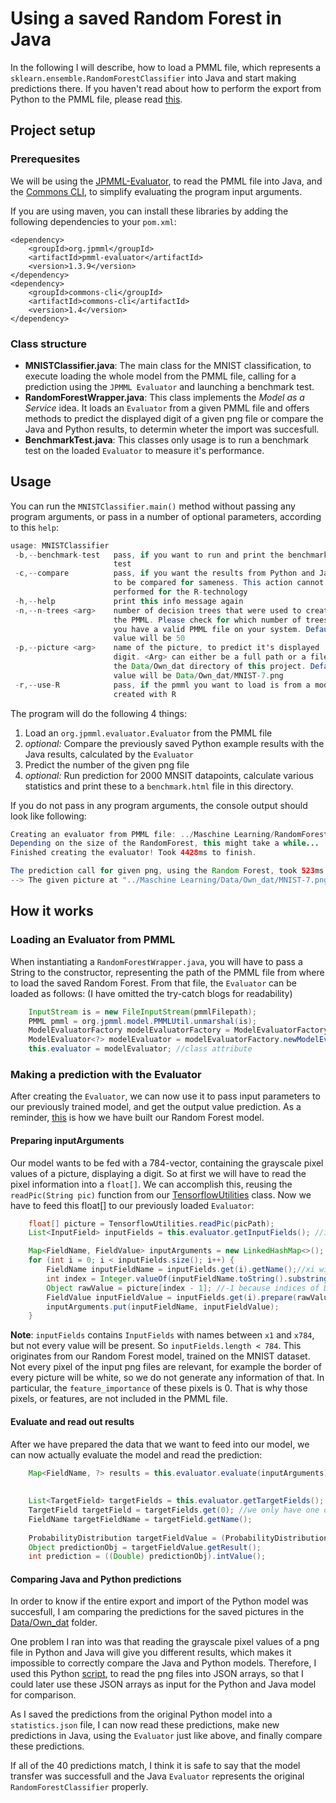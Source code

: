 # Using a saved Random Forest in Java
In the following I will describe, how to load a PMML file, which represents a `sklearn.ensemble.RandomForestClassifier` into Java and start making predictions there. If you haven't read about how to perform the export from Python to the PMML file, please read [this](https://github.com/Matleo/MLPython2Java/tree/develop/Maschine%20Learning/RandomForest/MaaS).
## Project setup
### Prerequesites
We will be using the [JPMML-Evaluator](https://github.com/jpmml/jpmml-evaluator), to read the PMML file into Java, and the [Commons CLI](http://commons.apache.org/proper/commons-cli/index.html), to simplify evaluating the program input arguments.

If you are using maven, you can install these libraries by adding the following dependencies to your `pom.xml`:
```maven
<dependency>
	<groupId>org.jpmml</groupId>
	<artifactId>pmml-evaluator</artifactId>
	<version>1.3.9</version>
</dependency>
<dependency>
	<groupId>commons-cli</groupId>
	<artifactId>commons-cli</artifactId>
	<version>1.4</version>
</dependency>
```

### Class structure

* **MNISTClassifier.java**:
The main class for the MNIST classification, to execute loading the whole model from the PMML file, calling for a prediction using the `JPMML Evaluator` and launching a benchmark test.
* **RandomForestWrapper.java**:
This class implements the *Model as a Service* idea. It loads an `Evaluator` from a given PMML file and offers methods to predict the displayed digit of a given png file or compare the Java and Python results, to determin wheter the import was succesfull.
* **BenchmarkTest.java**: This classes only usage is to run a benchmark test on the loaded `Evaluator` to measure it's performance.

## Usage
You can run the `MNISTClassifier.main()` method without passing any program arguments, or pass in a number of optional parameters, according to this `help`:
```java
usage: MNISTClassifier
 -b,--benchmark-test   pass, if you want to run and print the benchmark
                       test
 -c,--compare          pass, if you want the results from Python and Java
                       to be compared for sameness. This action cannot be
                       performed for the R-technology
 -h,--help             print this info message again
 -n,--n-trees <arg>    number of decision trees that were used to create
                       the PMML. Please check for which number of trees,
                       you have a valid PMML file on your system. Default
                       value will be 50
 -p,--picture <arg>    name of the picture, to predict it's displayed
                       digit. <Arg> can either be a full path or a file in
                       the Data/Own_dat directory of this project. Default
                       value will be Data/Own_dat/MNIST-7.png
 -r,--use-R            pass, if the pmml you want to load is from a model,
                       created with R
```

The program will do the following 4 things:
1. Load an `org.jpmml.evaluator.Evaluator` from the PMML file
2. *optional:* Compare the previously saved Python example results with the Java results, calculated by the `Evaluator`
3. Predict the number of the given png file
4. *optional:* Run prediction for 2000 MNSIT datapoints, calculate various statistics and print these to a `benchmark.html` file in this directory.

If you do not pass in any program arguments, the console output should look like following: 
```java
Creating an evaluator from PMML file: ../Maschine Learning/RandomForest/MaaS/export/RandomForestMNIST_50.pmml. 
Depending on the size of the RandomForest, this might take a while...
Finished creating the evaluator! Took 4428ms to finish.

The prediction call for given png, using the Random Forest, took 523ms. (reading the pixel information included)
--> The given picture at "../Maschine Learning/Data/Own_dat/MNIST-7.png" is probably a: 7
```

## How it works
### Loading an Evaluator from PMML
When instantiating a `RandomForestWrapper.java`, you will have to pass a String to the constructor, representing the path of the PMML file from where to load the saved Random Forest. From that file, the `Evaluator` can be loaded as follows: (I have omitted the try-catch blogs for readability)
```java
	InputStream is = new FileInputStream(pmmlFilepath);
	PMML pmml = org.jpmml.model.PMMLUtil.unmarshal(is);
	ModelEvaluatorFactory modelEvaluatorFactory = ModelEvaluatorFactory.newInstance();
	ModelEvaluator<?> modelEvaluator = modelEvaluatorFactory.newModelEvaluator(pmml);
	this.evaluator = modelEvaluator; //class attribute
```

### Making a prediction with the Evaluator
After creating the `Evaluator`, we can now use it to pass input parameters to our previously trained model, and get the output value prediction. As a reminder, [this](https://github.com/Matleo/MLPython2Java/tree/develop/Maschine%20Learning/RandomForest/MaaS) is how we have built our Random Forest model.

#### Preparing inputArguments
Our model wants to be fed with a 784-vector, containing the grayscale pixel values of a picture, displaying a digit. So at first we will have to read the pixel information into a `float[]`. We can accomplish this, reusing the `readPic(String pic)` function from our [TensorflowUtilities](https://github.com/Matleo/MLPython2Java/blob/develop/MaschineLearning4J/src/main/java/NeuralNetwork/Tensorflow/MNIST/TensorflowUtilities.java) class. Now we have to feed this float[] to our previously loaded `Evaluator`:
```java
	float[] picture = TensorflowUtilities.readPic(picPath);
	List<InputField> inputFields = this.evaluator.getInputFields(); //inputFields are named x1-x784

	Map<FieldName, FieldValue> inputArguments = new LinkedHashMap<>();
	for (int i = 0; i < inputFields.size(); i++) {
		FieldName inputFieldName = inputFields.get(i).getName();//xi with i in int(1,784)
		int index = Integer.valueOf(inputFieldName.toString().substring(1)); //i in int(1,784)
		Object rawValue = picture[index - 1]; //-1 because indices of DataFields are in int(1,784) and array indices are in int(0,783)
		FieldValue inputFieldValue = inputFields.get(i).prepare(rawValue);
		inputArguments.put(inputFieldName, inputFieldValue);
	}
```
**Note**: `inputFields` contains `InputFields` with names between `x1` and `x784`, but not every value will be present. So `inputFields.length < 784`. This originates from our Random Forest model, trained on the MNIST dataset. Not every pixel of the input png files are relevant, for example the border of every picture will be white, so we do not generate any information of that. In particular, the `feature_importance` of these pixels is 0. That is why those pixels, or features, are not included in the PMML file.

#### Evaluate and read out results
After we have prepared the data that we want to feed into our model, we can now actually evaluate the model and read the prediction:
```java
	Map<FieldName, ?> results = this.evaluator.evaluate(inputArguments); #actually using the model
    
    
	List<TargetField> targetFields = this.evaluator.getTargetFields();
	TargetField targetField = targetFields.get(0); //we only have one output value
	FieldName targetFieldName = targetField.getName();
	
    ProbabilityDistribution targetFieldValue = (ProbabilityDistribution) results.get(targetFieldName);
	Object predictionObj = targetFieldValue.getResult();
	int prediction = ((Double) predictionObj).intValue();
```

#### Comparing Java and Python predictions
In order to know if the entire export and import of the Python model was succesfull, I am comparing the predictions for the saved pictures in the [Data/Own_dat](https://github.com/Matleo/MLPython2Java/tree/develop/Maschine%20Learning/Data/Own_dat) folder. 

One problem I ran into was that reading the grayscale pixel values of a png file in Python and Java will give you different results, which makes it impossible to correctly compare the Java and Python models. Therefore, I used this Python [script](https://github.com/Matleo/MLPython2Java/blob/develop/Maschine%20Learning/Data/Own_dat/saveJsons.py), to read the png files into JSON arrays, so that I could later use these JSON arrays as input for the Python and Java model for comparison. 

As I saved the predictions from the original Python model into a `statistics.json` file, I can now read these predictions, make new predictions in Java, using the `Evaluator` just like above, and finally compare these predictions.

If all of the 40 predictions match, I think it is safe to say that the model transfer was successfull and the Java `Evaluator` represents the original `RandomForestClassifier` properly.